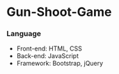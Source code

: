 # Gun-Shoot-Game
### Language
* Front-end: HTML, CSS
* Back-end: JavaScript
* Framework: Bootstrap, jQuery

